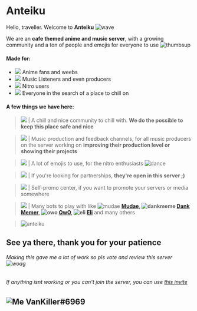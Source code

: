 # **Anteiku**
 Hello, traveller. Welcome to **Anteiku** ![wave](https://cdn.discordapp.com/emojis/804883428503060520.gif?size=16)

 We are an **cafe themed anime and music server**, with a growing community and a ton of people and emojis for everyone to use ![thumbsup](https://cdn.discordapp.com/emojis/665047614831460362.gif?size=16)
#### Made for:
* ![](https://cdn.discordapp.com/emojis/815901852557246506.gif?size=16) Anime fans and weebs
* ![](https://cdn.discordapp.com/emojis/777681275628027914.png?size=16) Music Listeners and even producers
* ![](https://cdn.discordapp.com/emojis/829089073225662495.gif?size=16) Nitro users 
* ![](https://cdn.discordapp.com/emojis/798841061820727357.gif?size=16) Everyone in the search of a place to chill on
#### **A few things we have here:**

> ![](https://cdn.discordapp.com/attachments/776784898962227202/834439457263976568/resize.png) | A chill and nice community to chill with. **We do the possible to keep this place safe and nice**

> ![](https://cdn.discordapp.com/attachments/776784898962227202/834439509864349726/resize.png) | Music production and feedback channels, for all music producers on the server working on **improving their production level or showing their projects**

> ![](https://cdn.discordapp.com/emojis/833415181639745627.png?size=16) | A lot of emojis to use, for the nitro enthusiasts ![dance](https://cdn.discordapp.com/emojis/805871169600618517.gif?size=16)

> ![](https://cdn.discordapp.com/emojis/829673139684114470.gif?size=16) | If you're looking for partnerships, **they're open in this server ;)**

> ![](https://cdn.discordapp.com/attachments/776784898962227202/834439893601615902/resize.png) | Self-promo center, if you want to promote your servers or media somewhere

> ![](https://cdn.discordapp.com/attachments/776784898962227202/834439989991047238/resize.png) | Many bots to play with like ![mudae](https://cdn.discordapp.com/emojis/834401111397236766.png?size=16) **[Mudae](https://top.gg/bot/432610292342587392), ![dankmeme](https://cdn.discordapp.com/emojis/834400452849303572.png?size=16) [Dank Memer](https://top.gg/bot/memes), ![owo](https://cdn.discordapp.com/emojis/834401112547262485.png?size=16) [OwO](https://top.gg/bot/owo), ![eli](https://cdn.discordapp.com/emojis/834401111855202335.png?size=16) [Eli](https://top.gg/bot/649604306596528138)** and many others

> ![anteiku](https://i.imgur.com/HE32vXz.gif)

## **See ya there**, thank you for your patience

###### *Making this gave me a lot of work so pls vote and review this server ![woag](https://cdn.discordapp.com/emojis/586408586385817629.png?size=16)*

######  *If anything isnt working or you can't join the server, you can use [this invite](https://discord.gg/5CskEE5kFJ)*


## ![Me](https://cdn.discordapp.com/attachments/776785391390294025/834418365077389333/resize.png) **VanKiller#6969**
